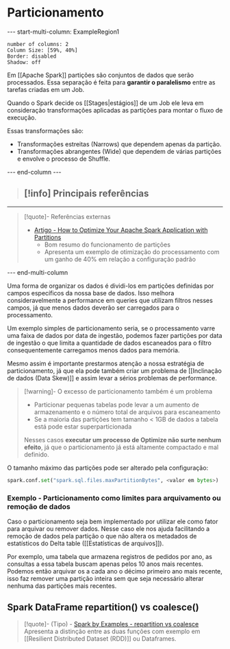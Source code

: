 # Particionamento

--- start-multi-column: ExampleRegion1  
```column-settings  
number of columns: 2
Column Size: [59%, 40%]
Border: disabled
Shadow: off
```

Em [[Apache Spark]] partições são conjuntos de dados que serão processados. Essa separação é feita para **garantir o paralelismo** entre as tarefas criadas em um Job.

Quando o Spark decide os [[Stages|estágios]] de um Job ele leva em consideração transformações aplicadas as partições para montar o fluxo de execução.

Essas transformações são:

- Transformações estreitas (Narrows) que dependem apenas da partição.
- Transformações abrangentes (Wide) que dependem de várias partições e envolve o processo de Shuffle.

--- end-column ---

> [!info] Principais referências
> -

---

> [!quote]- Referências externas
> - [Artigo - How to Optimize Your Apache Spark Application with Partitions](https://engineering.salesforce.com/how-to-optimize-your-apache-spark-application-with-partitions-257f2c1bb414/)
> 	- Bom resumo do funcionamento de partições
> 	- Apresenta um exemplo de otimização do processamento com um ganho de 40% em relação a configuração padrão

--- end-multi-column

Uma forma de organizar os dados é dividi-los em partições definidas por campos específicos da nossa base de dados. Isso melhora consideravelmente a performance em queries que utilizam filtros nesses campos, já que menos dados deverão ser carregados para o processamento.

Um exemplo simples de particionamento seria, se o processamento varre uma faixa de dados por data de ingestão, podemos fazer partições por data de ingestão o que limita a quantidade de dados escaneados para o filtro consequentemente carregamos menos dados para memória.

Mesmo assim é importante prestarmos atenção a nossa estratégia de particionamento, já que ela pode também criar um problema de [[Inclinação de dados (Data Skew)]] e assim levar a sérios problemas de performance.

> [!warning]- O excesso de particionamento também é um problema
> - Particionar pequenas tabelas pode levar a um aumento de armazenamento e o número total de arquivos para escaneamento
> - Se a maioria das partições tem tamanho < 1GB de dados a tabela está pode estar superparticionada
> 
> Nesses casos **executar um processo de Optimize não surte nenhum efeito**, já que o particionamento já está altamente compactado e mal definido.

O tamanho máximo das partições pode ser alterado pela configuração:

```python
spark.conf.set("spark.sql.files.maxPartitionBytes", <valor em bytes>)
```

### Exemplo - Particionamento como limites para arquivamento ou remoção de dados

Caso o particionamento seja bem implementado por utilizar ele como fator para arquivar ou remover dados. Nesse caso ele nos ajuda facilitando a remoção de dados pela partição o que não altera os metadados de estatísticos do Delta table ([[Estatísticas de arquivos]]).

Por exemplo, uma tabela que armazena registros de pedidos por ano, as consultas a essa tabela buscam apenas pelos 10 anos mais recentes. Podemos então arquivar os a cada ano o décimo primeiro ano mais recente, isso faz remover uma partição inteira sem que seja necessário alterar nenhuma das partições mais recentes.


## Spark DataFrame repartition() vs coalesce()

> [!quote]- (Tipo) - [Spark by Examples - repartition vs coalesce](https://sparkbyexamples.com/spark/spark-repartition-vs-coalesce/)
> Apresenta a distinção entre as duas funções com exemplo em [[Resilient Distributed Dataset (RDD)]] ou Dataframes.


